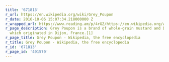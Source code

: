 ```yaml
---
title: '671813'
r_url: https://en.wikipedia.org/wiki/Grey_Poupon
r_date: 2016-10-06 15:07:34.218000000 Z
r_wrapped_url: https://www.reading.am/p/4rGZ/https://en.wikipedia.org/wiki/Grey_Poupon
r_page_description: Grey Poupon is a brand of whole-grain mustard and Dijon mustard
  which originated in Dijon, France.[1]
r_page_title: Grey Poupon - Wikipedia, the free encyclopedia
r_title: Grey Poupon - Wikipedia, the free encyclopedia
r_id: '671813'
r_page_id: '491570'
---
```


